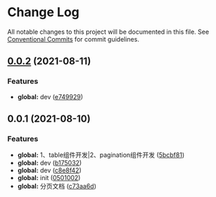 # Change Log

All notable changes to this project will be documented in this file.
See [Conventional Commits](https://conventionalcommits.org) for commit guidelines.

## [0.0.2](https://github.com/u-fe/uyu-vue/compare/@uyu-vue/pagination@0.0.1...@uyu-vue/pagination@0.0.2) (2021-08-11)


### Features

* **global:** dev ([e749929](https://github.com/u-fe/uyu-vue/commit/e7499295c4c30d15cc37fcff8ef4dab763f0ddb6))





## 0.0.1 (2021-08-10)


### Features

* **global:** 1、table组件开发|2、pagination组件开发 ([5bcbf81](https://github.com/u-fe/uyu-vue/commit/5bcbf8171d65c64bf44ffd4d7d43a39a563d6a34))
* **global:** dev ([b175032](https://github.com/u-fe/uyu-vue/commit/b1750329bab2e90d67ba69aa02bf7be0f0168f32))
* **global:** dev ([c8e8f42](https://github.com/u-fe/uyu-vue/commit/c8e8f429eb26895b3fc0276f25cb1fd61b5c3929))
* **global:** init ([0501002](https://github.com/u-fe/uyu-vue/commit/0501002f6ec5bc0d3973300902774fecd3a40816))
* **global:** 分页文档 ([c73aa6d](https://github.com/u-fe/uyu-vue/commit/c73aa6d22767bf78f6a09482d9265592763ae5ab))

